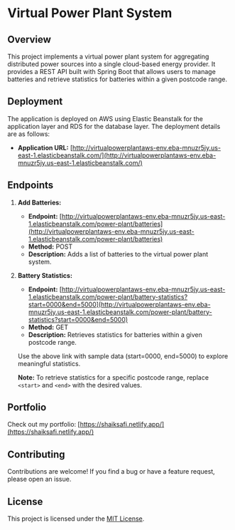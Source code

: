 # Virtual Power Plant System

## Overview

This project implements a virtual power plant system for aggregating distributed power sources into a single cloud-based energy provider. It provides a REST API built with Spring Boot that allows users to manage batteries and retrieve statistics for batteries within a given postcode range.

## Deployment

The application is deployed on AWS using Elastic Beanstalk for the application layer and RDS for the database layer. The deployment details are as follows:

- **Application URL:** [http://virtualpowerplantaws-env.eba-mnuzr5jy.us-east-1.elasticbeanstalk.com/](http://virtualpowerplantaws-env.eba-mnuzr5jy.us-east-1.elasticbeanstalk.com/)

## Endpoints

1. **Add Batteries:**
   - **Endpoint:** [http://virtualpowerplantaws-env.eba-mnuzr5jy.us-east-1.elasticbeanstalk.com/power-plant/batteries](http://virtualpowerplantaws-env.eba-mnuzr5jy.us-east-1.elasticbeanstalk.com/power-plant/batteries)
   - **Method:** POST
   - **Description:** Adds a list of batteries to the virtual power plant system.

2. **Battery Statistics:**
   - **Endpoint:** [http://virtualpowerplantaws-env.eba-mnuzr5jy.us-east-1.elasticbeanstalk.com/power-plant/battery-statistics?start=0000&end=5000](http://virtualpowerplantaws-env.eba-mnuzr5jy.us-east-1.elasticbeanstalk.com/power-plant/battery-statistics?start=0000&end=5000)
   - **Method:** GET
   - **Description:** Retrieves statistics for batteries within a given postcode range.

   Use the above link with sample data (start=0000, end=5000) to explore meaningful statistics.

   **Note:** To retrieve statistics for a specific postcode range, replace `<start>` and `<end>` with the desired values.

## Portfolio

Check out my portfolio: [https://shaiksafi.netlify.app/](https://shaiksafi.netlify.app/)

## Contributing

Contributions are welcome! If you find a bug or have a feature request, please open an issue.

## License

This project is licensed under the [MIT License](LICENSE).
